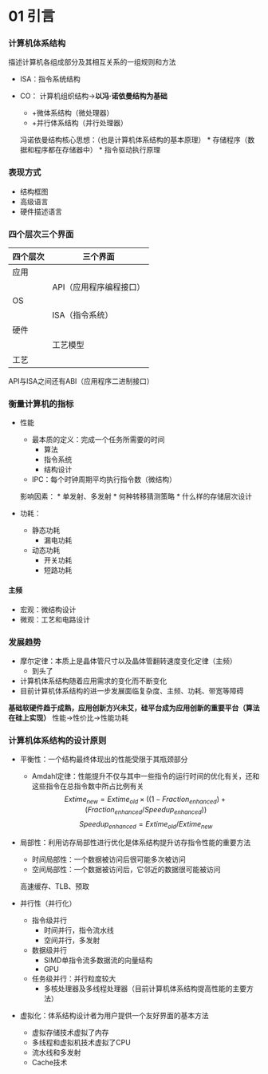 # 01 引言
### 计算机体系结构
描述计算机各组成部分及其相互关系的一组规则和方法
* ISA：指令系统结构
* CO： 计算机组织结构->**以冯·诺依曼结构为基础**
    * +微体系结构（微处理器）
    * +并行体系结构（并行处理器）
    
    冯诺依曼结构核心思想：（也是计算机体系结构的基本原理）
        * 存储程序（数据和程序都在存储器中）
        * 指令驱动执行原理
    
### 表现方式
* 结构框图
* 高级语言
* 硬件描述语言

### 四个层次三个界面

| 四个层次 | 三个界面 | 
| --- | --- | 
| 应用 | |
| | API（应用程序编程接口） |
| OS | |
| | ISA（指令系统）|
| 硬件 | |
| | 工艺模型 |
| 工艺 | |

API与ISA之间还有ABI（应用程序二进制接口）

### 衡量计算机的指标
* 性能
    * 最本质的定义：完成一个任务所需要的时间
        * 算法
        * 指令系统
        * 结构设计
    * IPC：每个时钟周期平均执行指令数（微结构）
    
    影响因素：
        * 单发射、多发射
        * 何种转移猜测策略
        * 什么样的存储层次设计
* 功耗：
    * 静态功耗
        * 漏电功耗
    * 动态功耗
        * 开关功耗
        * 短路功耗
        
#### 主频
* 宏观：微结构设计
* 微观：工艺和电路设计

### 发展趋势
* 摩尔定律：本质上是晶体管尺寸以及晶体管翻转速度变化定律（主频）
    * 到头了
* 计算机体系结构随着应用需求的变化而不断变化
* 目前计算机体系结构的进一步发展面临复杂度、主频、功耗、带宽等障碍

**基础软硬件趋于成熟，应用创新方兴未艾，硅平台成为应用创新的重要平台（算法在硅上实现）**
性能->性价比->性能功耗

### 计算机体系结构的设计原则
* 平衡性：一个结构最终体现出的性能受限于其瓶颈部分
    * Amdahl定律：性能提升不仅与其中一些指令的运行时间的优化有关，还和这些指令在总指令数中所占比例有关
    $$ Extime_{new} = Extime_{old} \times ((1-Fraction_{enhanced}) + (Fraction_{enhanced} / Speedup_{enhanced}))$$ 
    $$Speedup_{enhanced} = Extime_{old} / Extime_{new}$$
* 局部性：利用访存局部性进行优化是体系结构提升访存指令性能的重要方法
    * 时间局部性：一个数据被访问后很可能多次被访问
    * 空间局部性：一个数据被访问后，它邻近的数据很可能被访问
    
    高速缓存、TLB、预取
* 并行性（并行化）
    * 指令级并行
        * 时间并行，指令流水线
        * 空间并行，多发射
    * 数据级并行
        * SIMD单指令流多数据流的向量结构
        * GPU
    * 任务级并行：并行粒度较大
        * 多核处理器及多线程处理器（目前计算机体系结构提高性能的主要方法）
* 虚拟化：体系结构设计者为用户提供一个友好界面的基本方法
    * 虚拟存储技术虚拟了内存
    * 多线程和虚拟机技术虚拟了CPU
    * 流水线和多发射
    * Cache技术